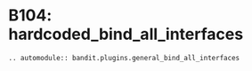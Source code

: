 # B104: hardcoded_bind_all_interfaces

```{eval-rst}
.. automodule:: bandit.plugins.general_bind_all_interfaces
```
